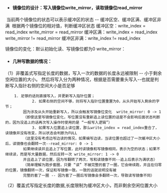 - #### 镜像位的设计：写入镜像位write_mirror，读取镜像位read_mirror

​    当前两个镜像位的状态可以表示缓冲区的状态 -- 缓冲区空、缓冲区满、缓冲区非满
​    根据两个镜像位的相对值，判断缓冲区状态
​    缓冲区空：write_index = read_index      write_mirror = read_mirror
​    缓冲区满：write_index = read_index      write_mirror != read_mirror
​    缓冲区非满：write_index != read_index   

镜像位的变化：默认初始化读、写镜像位都为0
    write_mirror：

- #### 几种写数据的情况：

（1）非覆盖式写指定长度的数据，写入一次的数据的长度永远被限制 -- 小于剩余空闲位置的大小。
    然后将写入分为两种情况，根据是否需要重头写入--也就是判断写入指针右侧的空间大小是否足够

        1. 足够的话则直接写入，并更新写入指针位置；
                2. 如果右侧的空间不够，则将写入指针位置重置为0，从头开始写入剩余的字节；
            因为涉及从头开始重新写入，所以会触发写镜像位变化  write_mirror: 0 -> 1
            （即使这里写镜像位变化，写位置没有重新追上读位置的话是不会影响后面状态判断的，因为没追上的话再次写入操作时使用的是 “一般写入逻辑”）
                3. 如果写入位置追上读位置，那么write_index = read_index重合了，读镜像并没有改变，所以状态会判断为FULL
            （这里没有考虑边写边读的情况，如果编写边读，当读位置也超过了一次缓冲区大小后，读镜像也会翻转一次--read_mirror: 0 -> 1
            如果继续读并且追上了写位置，此时读镜像和写镜像相同，表示为空的状态；如果不继续读，而是写大量数据，然后反转一次 write_mirror: 1 -> 0
            并且追上了读位置，因为写翻转了两次，写和读镜像不同--追上后表示为满状态）
            （简单理解为跑步套圈，只要 “读” 不被完整的套了一圈，它会继续跑，并且在归零的位置，镜像翻转一次，保证和写镜像一致。一致的话就说明没有被
            完整的套了一圈 -- 因为套了一圈后写镜像会多翻转一次，导致读写镜像不同）

（2）覆盖式写指定长度的数据,长度限制为缓冲区大小，而非剩余空闲位置大小

